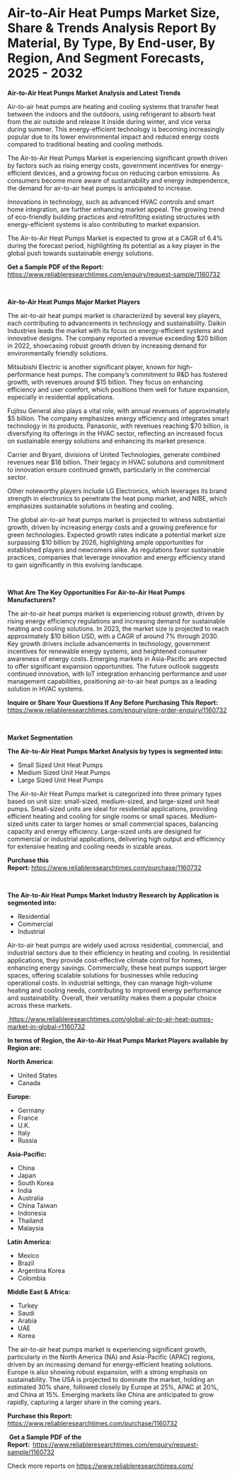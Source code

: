 <p><h1>Air-to-Air Heat Pumps Market Size, Share & Trends Analysis Report By Material, By Type, By End-user, By Region, And Segment Forecasts, 2025 - 2032</h1></p><p><strong>Air-to-Air Heat Pumps Market Analysis and Latest Trends</strong></p>
<p><p>Air-to-air heat pumps are heating and cooling systems that transfer heat between the indoors and the outdoors, using refrigerant to absorb heat from the air outside and release it inside during winter, and vice versa during summer. This energy-efficient technology is becoming increasingly popular due to its lower environmental impact and reduced energy costs compared to traditional heating and cooling methods.</p><p>The Air-to-Air Heat Pumps Market is experiencing significant growth driven by factors such as rising energy costs, government incentives for energy-efficient devices, and a growing focus on reducing carbon emissions. As consumers become more aware of sustainability and energy independence, the demand for air-to-air heat pumps is anticipated to increase. </p><p>Innovations in technology, such as advanced HVAC controls and smart home integration, are further enhancing market appeal. The growing trend of eco-friendly building practices and retrofitting existing structures with energy-efficient systems is also contributing to market expansion.</p><p>The Air-to-Air Heat Pumps Market is expected to grow at a CAGR of 6.4% during the forecast period, highlighting its potential as a key player in the global push towards sustainable energy solutions.</p></p>
<p><strong>Get a Sample PDF of the Report:&nbsp;</strong> <a href="https://www.reliableresearchtimes.com/enquiry/request-sample/1160732?utm_campaign=3269&utm_medium=2&utm_source=Github&utm_content=ia&utm_term=22032025&utm_id=air-to-air-heat-pumps">https://www.reliableresearchtimes.com/enquiry/request-sample/1160732</a></p>
<p>&nbsp;</p>
<p><strong>Air-to-Air Heat Pumps Major Market Players</strong></p>
<p><p>The air-to-air heat pumps market is characterized by several key players, each contributing to advancements in technology and sustainability. Daikin Industries leads the market with its focus on energy-efficient systems and innovative designs. The company reported a revenue exceeding $20 billion in 2022, showcasing robust growth driven by increasing demand for environmentally friendly solutions.</p><p>Mitsubishi Electric is another significant player, known for high-performance heat pumps. The company’s commitment to R&D has fostered growth, with revenues around $15 billion. They focus on enhancing efficiency and user comfort, which positions them well for future expansion, especially in residential applications.</p><p>Fujitsu General also plays a vital role, with annual revenues of approximately $5 billion. The company emphasizes energy efficiency and integrates smart technology in its products. Panasonic, with revenues reaching $70 billion, is diversifying its offerings in the HVAC sector, reflecting an increased focus on sustainable energy solutions and enhancing its market presence.</p><p>Carrier and Bryant, divisions of United Technologies, generate combined revenues near $18 billion. Their legacy in HVAC solutions and commitment to innovation ensure continued growth, particularly in the commercial sector.</p><p>Other noteworthy players include LG Electronics, which leverages its brand strength in electronics to penetrate the heat pump market, and NIBE, which emphasizes sustainable solutions in heating and cooling.</p><p>The global air-to-air heat pumps market is projected to witness substantial growth, driven by increasing energy costs and a growing preference for green technologies. Expected growth rates indicate a potential market size surpassing $10 billion by 2026, highlighting ample opportunities for established players and newcomers alike. As regulations favor sustainable practices, companies that leverage innovation and energy efficiency stand to gain significantly in this evolving landscape.</p></p>
<p>&nbsp;</p>
<p><strong>What Are The Key Opportunities For Air-to-Air Heat Pumps Manufacturers?</strong></p>
<p><p>The air-to-air heat pumps market is experiencing robust growth, driven by rising energy efficiency regulations and increasing demand for sustainable heating and cooling solutions. In 2023, the market size is projected to reach approximately $10 billion USD, with a CAGR of around 7% through 2030. Key growth drivers include advancements in technology, government incentives for renewable energy systems, and heightened consumer awareness of energy costs. Emerging markets in Asia-Pacific are expected to offer significant expansion opportunities. The future outlook suggests continued innovation, with IoT integration enhancing performance and user management capabilities, positioning air-to-air heat pumps as a leading solution in HVAC systems.</p></p>
<p><strong>Inquire or Share Your Questions If Any Before Purchasing This Report:</strong> <a href="https://www.reliableresearchtimes.com/enquiry/pre-order-enquiry/1160732?utm_campaign=3269&utm_medium=2&utm_source=Github&utm_content=ia&utm_term=22032025&utm_id=air-to-air-heat-pumps">https://www.reliableresearchtimes.com/enquiry/pre-order-enquiry/1160732</a></p>
<p>&nbsp;</p>
<p><strong>Market Segmentation</strong></p>
<p><strong>The Air-to-Air Heat Pumps Market Analysis by types is segmented into:</strong></p>
<p><ul><li>Small Sized Unit Heat Pumps</li><li>Medium Sized Unit Heat Pumps</li><li>Large Sized Unit Heat Pumps</li></ul></p>
<p><p>The Air-to-Air Heat Pumps market is categorized into three primary types based on unit size: small-sized, medium-sized, and large-sized unit heat pumps. Small-sized units are ideal for residential applications, providing efficient heating and cooling for single rooms or small spaces. Medium-sized units cater to larger homes or small commercial spaces, balancing capacity and energy efficiency. Large-sized units are designed for commercial or industrial applications, delivering high output and efficiency for extensive heating and cooling needs in sizable areas.</p></p>
<p><strong>Purchase this Report:&nbsp;</strong><a href="https://www.reliableresearchtimes.com/purchase/1160732?utm_campaign=3269&utm_medium=2&utm_source=Github&utm_content=ia&utm_term=22032025&utm_id=air-to-air-heat-pumps">https://www.reliableresearchtimes.com/purchase/1160732</a></p>
<p>&nbsp;</p>
<p><strong>The Air-to-Air Heat Pumps Market Industry Research by Application is segmented into:</strong></p>
<p><ul><li>Residential</li><li>Commercial</li><li>Industrial</li></ul></p>
<p><p>Air-to-air heat pumps are widely used across residential, commercial, and industrial sectors due to their efficiency in heating and cooling. In residential applications, they provide cost-effective climate control for homes, enhancing energy savings. Commercially, these heat pumps support larger spaces, offering scalable solutions for businesses while reducing operational costs. In industrial settings, they can manage high-volume heating and cooling needs, contributing to improved energy performance and sustainability. Overall, their versatility makes them a popular choice across these markets.</p></p>
<p><a href="https://www.reliableresearchtimes.com/global-air-to-air-heat-pumps-market-in-global-r1160732?utm_campaign=3269&utm_medium=2&utm_source=Github&utm_content=ia&utm_term=22032025&utm_id=air-to-air-heat-pumps">&nbsp;https://www.reliableresearchtimes.com/global-air-to-air-heat-pumps-market-in-global-r1160732</a></p>
<p><strong>In terms of Region, the Air-to-Air Heat Pumps Market Players available by Region are:</strong></p>
<p>
    <p> <strong> North America: </strong>
        <ul>
            <li>United States</li>
            <li>Canada</li>
        </ul>
        </p> 
    <p> <strong> Europe: </strong>
        <ul>
            <li>Germany</li>
            <li>France</li>
            <li>U.K.</li>
            <li>Italy</li>
            <li>Russia</li>
        </ul>
        </p> 
    <p> <strong> Asia-Pacific: </strong>
        <ul>
            <li>China</li>
            <li>Japan</li>
            <li>South Korea</li>
            <li>India</li>
            <li>Australia</li>
            <li>China Taiwan</li>
            <li>Indonesia</li>
            <li>Thailand</li>
            <li>Malaysia</li>
        </ul>
        </p> 
    <p> <strong> Latin America: </strong>
        <ul>
            <li>Mexico</li>
            <li>Brazil</li>
            <li>Argentina Korea</li>
            <li>Colombia</li>
        </ul>
        </p> 
    <p> <strong> Middle East & Africa: </strong>
        <ul>
            <li>Turkey</li>
            <li>Saudi</li>
            <li>Arabia</li>
            <li>UAE</li>
            <li>Korea</li>
        </ul>
    </p>
    </p>
<p><p>The air-to-air heat pumps market is experiencing significant growth, particularly in the North America (NA) and Asia-Pacific (APAC) regions, driven by an increasing demand for energy-efficient heating solutions. Europe is also showing robust expansion, with a strong emphasis on sustainability. The USA is projected to dominate the market, holding an estimated 30% share, followed closely by Europe at 25%, APAC at 20%, and China at 15%. Emerging markets like China are anticipated to grow rapidly, capturing a larger share in the coming years.</p></p>
<p><strong>Purchase this Report: </strong><a href="https://www.reliableresearchtimes.com/purchase/1160732?utm_campaign=3269&utm_medium=2&utm_source=Github&utm_content=ia&utm_term=22032025&utm_id=air-to-air-heat-pumps">https://www.reliableresearchtimes.com/purchase/1160732</a></p>
<p>&nbsp;<strong>Get a Sample PDF of the Report:&nbsp;&nbsp;</strong><a href="https://www.reliableresearchtimes.com/enquiry/request-sample/1160732?utm_campaign=3269&utm_medium=2&utm_source=Github&utm_content=ia&utm_term=22032025&utm_id=air-to-air-heat-pumps">https://www.reliableresearchtimes.com/enquiry/request-sample/1160732</a></p>
<p><strong></strong></p>
<p>Check more reports on <a href="https://www.reliableresearchtimes.com/?utm_campaign=3269&utm_medium=2&utm_source=Github&utm_content=ia&utm_term=22032025&utm_id=air-to-air-heat-pumps">https://www.reliableresearchtimes.com/</a></p>